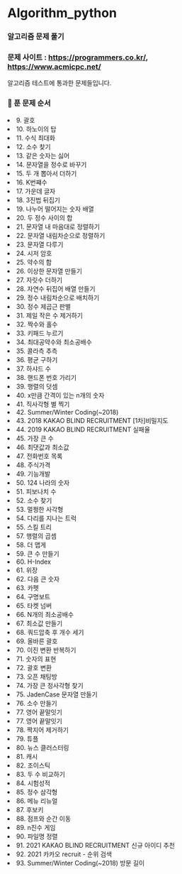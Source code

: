 # Algorithm_python
### 알고리즘 문제 풀기
### 문제 사이트 : https://programmers.co.kr/, https://www.acmicpc.net/

알고리즘 테스트에 통과한 문제들입니다.
### :pushpin: 푼 문제 순서
<list>
  <li>9. 괄호 </li>
  <li>10. 하노이의 탑</li>
  <li>11. 수식 최대화</li>
  <li>12. 소수 찾기</li>
  <li>13. 같은 숫자는 싫어</li>
  <li>14. 문자열을 정수로 바꾸기</li>
  <li>15. 두 개 뽑아서 더하기</li>
  <li>16. K번쨰수</li>
  <li>17. 가운데 글자</li>
  <li>18. 3진법 뒤집기</li>
  <li>19. 나누어 떨어지는 숫자 배열</li>
  <li>20. 두 정수 사이의 합</li>
  <li>21. 문자열 내 마음대로 정렬하기</li>
  <li>22. 문자열 내림차순으로 정렬하기</li>
  <li>23. 문자열 다루기</li>
  <li>24. 시저 암호</li>
  <li>25. 약수의 합</li>
  <li>26. 이상한 문자열 만들기</li>
  <li>27. 자릿수 더하기</li>
  <li>28. 자연수 뒤집어 배열 만들기</li>
  <li>29. 정수 내림차순으로 배치하기</li>
  <li>30. 정수 제곱근 판별</li>
  <li>31. 제일 작은 수 제거하기</li>
  <li>32. 짝수와 홀수</li>
  <li>33. 키패드 누르기</li>
  <li>34. 최대공약수와 최소공배수</li>
  <li>35. 콜라측 추측</li>
  <li>36. 평균 구하기</li>
  <li>37. 하샤드 수</li>
  <li>38. 핸드폰 번호 가리기</li>
  <li>39. 행렬의 덧셈</li>
  <li>40. x만큼 간격이 있는 n개의 숫자</li>
  <li>41. 직사각형 별 찍기</li>
  <li>42. Summer/Winter Coding(~2018)</li>
  <li>43. 2018 KAKAO BLIND RECRUITMENT [1차]비밀지도</li>
  <li>44. 2019 KAKAO BLIND RECRUITMENT 실패율</li>
  <li>45. 가장 큰 수</li>
  <li>46. 최댓값과 최소값</li>
  <li>47. 전화번호 목록</li>
  <li>48. 주식가격</li>
  <li>49. 기능개발</li>
  <li>50. 124 나라의 숫자</li>
  <li>51. 피보나치 수</li>
  <li>52. 소수 찾기</li>
  <li>53. 멀쩡한 사각형</li>
  <li>54. 다리를 지나는 트럭</li>
  <li>55. 스킬 트리</li>
  <li>57. 행렬의 곱셈</li>
  <li>58. 더 맵게</li>
  <li>59. 큰 수 만들기</li>
  <li>60. H-Index</li>
  <li>61. 위장</li>
  <li>62. 다음 큰 숫자</li>
  <li>63. 카펫</li>
  <li>64. 구명보트</li>
  <li>65. 타켓 넘버</li>
  <li>66. N개의 최소공배수</li>
  <li>67. 최소값 만들기</li>
  <li>68. 쿼드압축 후 개수 세기</li>
  <li>69. 올바른 괄호</li>
  <li>70. 이진 변환 반복하기</li>
  <li>71. 숫자의 표현</li>
  <li>72. 괄호 변환</li>
  <li>73. 오픈 채팅방</li>
  <li>74. 가장 큰 정사각형 찾기</li>
  <li>75. JadenCase 문자열 만들기</li>
  <li>76. 소수 만들기</li>
  <li>77. 영어 끝말잇기</li>
  <li>77. 영어 끝말잇기</li>
  <li>78. 짝지어 제거하기</li>
  <li>79. 튜플</li>
  <li>80. 뉴스 클러스터링</li>
  <li>81. 캐시</li>
  <li>82. 조이스틱</li>
  <li>83. 두 수 비교하기</li>
  <li>84. 시험성적</li>
  <li>85. 정수 삼각형</li>
  <li>86. 메뉴 리뉴얼</li>
  <li>87. 후보키</li>
  <li>88. 점프와 순간 이동</li>
  <li>89. n진수 게임</li>
  <li>90. 파일명 정렬</li>
  <li>91. 2021 KAKAO BLIND RECRUITMENT 신규 아이디 추천</li>
  <li>92. 2021 카카오 recruit - 순위 검색</li>
  <li>93. Summer/Winter Coding(~2018) 방문 길이</li>
</list>
 
